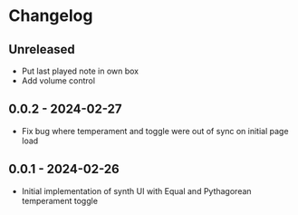# Changelog

## Unreleased

* Put last played note in own box
* Add volume control

## 0.0.2 - 2024-02-27

* Fix bug where temperament and toggle were out of sync on initial page load

## 0.0.1 - 2024-02-26

* Initial implementation of synth UI with Equal and Pythagorean temperament toggle
